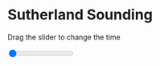 <h1>Sutherland Sounding</h1>
<p>Drag the slider to change the time</p>

<div class="slidecontainer">
<input oninput='setImage(this)' class="slider" type="range" min="0" max="6" value="0" step="1" />
<img id='img'/>
</div>

<script>
var img = document.getElementById('img');
var img_array = ['/assets/images/skwt/skd_sul_wrfout_d01_2020-04-22_12:00:00.png',
'/assets/images/skwt/skd_sul_wrfout_d01_2020-04-22_18:00:00.png',
'/assets/images/skwt/skd_sul_wrfout_d01_2020-04-23_00:00:00.png',
'/assets/images/skwt/skd_sul_wrfout_d01_2020-04-23_06:00:00.png',
'/assets/images/skwt/skd_sul_wrfout_d01_2020-04-23_12:00:00.png',
'/assets/images/skwt/skd_sul_wrfout_d01_2020-04-23_18:00:00.png',];
function setImage(obj)
{
        var value = obj.value;
        img.src = img_array[value];

}
</script>
